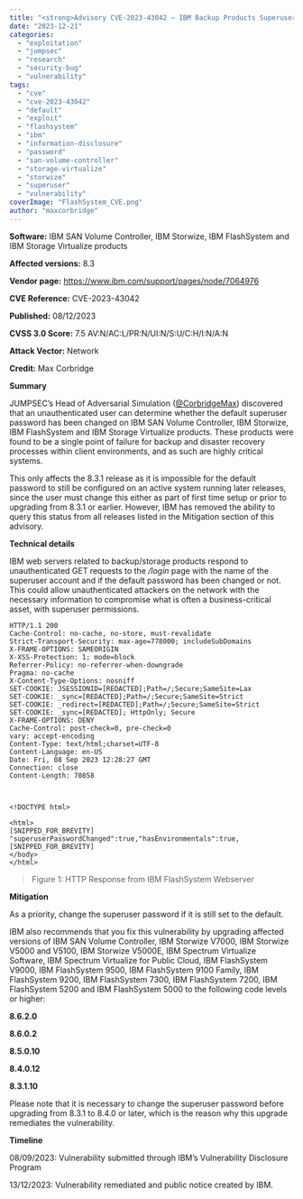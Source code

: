 ```yaml
---
title: "<strong>Advisory CVE-2023-43042 – IBM Backup Products Superuser Information Disclosure</strong>"
date: "2023-12-21"
categories: 
  - "exploitation"
  - "jumpsec"
  - "research"
  - "security-bug"
  - "vulnerability"
tags: 
  - "cve"
  - "cve-2023-43042"
  - "default"
  - "exploit"
  - "flashsystem"
  - "ibm"
  - "information-disclosure"
  - "password"
  - "san-volume-controller"
  - "storage-virtualize"
  - "storwize"
  - "superuser"
  - "vulnerability"
coverImage: "FlashSystem_CVE.png"
author: "maxcorbridge"
---
```


**Software:** IBM SAN Volume Controller, IBM Storwize, IBM FlashSystem and IBM Storage Virtualize products

**Affected versions:** 8.3

**Vendor page:** https://www.ibm.com/support/pages/node/7064976

**CVE Reference:** CVE-2023-43042

**Published:** 08/12/2023

**CVSS 3.0 Score:** 7.5 AV:N/AC:L/PR:N/UI:N/S:U/C:H/I:N/A:N

**Attack Vector:** Network

**Credit:** Max Corbridge

**Summary**

JUMPSEC’s Head of Adversarial Simulation ([@CorbridgeMax](https://twitter.com/CorbridgeMax)) discovered that an unauthenticated user can determine whether the default superuser password has been changed on IBM SAN Volume Controller, IBM Storwize, IBM FlashSystem and IBM Storage Virtualize products. These products were found to be a single point of failure for backup and disaster recovery processes within client environments, and as such are highly critical systems. 

This only affects the 8.3.1 release as it is impossible for the default password to still be configured on an active system running later releases, since the user must change this either as part of first time setup or prior to upgrading from 8.3.1 or earlier. However, IBM has removed the ability to query this status from all releases listed in the Mitigation section of this advisory.

**Technical details**

IBM web servers related to backup/storage products respond to unauthenticated GET requests to the _/login_ page with the name of the superuser account and if the default password has been changed or not. This could allow unauthenticated attackers on the network with the necessary information to compromise what is often a business-critical asset, with superuser permissions. 

```
HTTP/1.1 200 
Cache-Control: no-cache, no-store, must-revalidate
Strict-Transport-Security: max-age=778000; includeSubDomains
X-FRAME-OPTIONS: SAMEORIGIN
X-XSS-Protection: 1; mode=block
Referrer-Policy: no-referrer-when-downgrade
Pragma: no-cache
X-Content-Type-Options: nosniff
SET-COOKIE: JSESSIONID=[REDACTED];Path=/;Secure;SameSite=Lax
SET-COOKIE: _sync=[REDACTED];Path=/;Secure;SameSite=Strict
SET-COOKIE: _redirect=[REDACTED];Path=/;Secure;SameSite=Strict
SET-COOKIE: _sync=[REDACTED]; HttpOnly; Secure
X-FRAME-OPTIONS: DENY
Cache-Control: post-check=0, pre-check=0
vary: accept-encoding
Content-Type: text/html;charset=UTF-8
Content-Language: en-US
Date: Fri, 08 Sep 2023 12:28:27 GMT
Connection: close
Content-Length: 70858



<!DOCTYPE html>

<html>
[SNIPPED_FOR_BREVITY]
"superuserPasswordChanged":true,"hasEnvironmentals":true,
[SNIPPED_FOR_BREVITY]
</body>
</html>

```

> Figure 1: HTTP Response from IBM FlashSystem Webserver

**Mitigation**

As a priority, change the superuser password if it is still set to the default.

IBM also recommends that you fix this vulnerability by upgrading affected versions of IBM SAN Volume Controller, IBM Storwize V7000, IBM Storwize V5000 and V5100, IBM Storwize V5000E, IBM Spectrum Virtualize Software, IBM Spectrum Virtualize for Public Cloud, IBM FlashSystem V9000, IBM FlashSystem 9500, IBM FlashSystem 9100 Family, IBM FlashSystem 9200, IBM FlashSystem 7300, IBM FlashSystem 7200, IBM FlashSystem 5200 and IBM FlashSystem 5000 to the following code levels or higher:

**8.6.2.0**

**8.6.0.2**

**8.5.0.10**

**8.4.0.12**

**8.3.1.10**

Please note that it is necessary to change the superuser password before upgrading from 8.3.1 to 8.4.0 or later, which is the reason why this upgrade remediates the vulnerability.

**Timeline**

08/09/2023: Vulnerability submitted through IBM’s Vulnerability Disclosure Program

13/12/2023: Vulnerability remediated and public notice created by IBM.
